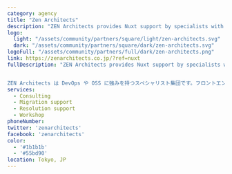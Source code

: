 ```yaml
---
category: agency
title: "Zen Architects"
description: "ZEN Architects provides Nuxt support by specialists with strengths in DevOps and OSS. Our team consists of top-notch experts in front-end technologies, with extensive experience developing with frameworks including Vue.js and Nuxt.js over years. We keep focusing on optimizing clients IT investment by providing the most efficient solution case by case."
logo:
  light: "/assets/community/partners/square/light/zen-architects.svg"
  dark: "/assets/community/partners/square/dark/zen-architects.svg"
logoFull: "/assets/community/partners/full/dark/zen-architects.png"
link: https://zenarchitects.co.jp/?ref=nuxt
fullDescription: "ZEN Architects provides Nuxt support by specialists with strengths in DevOps and OSS. Our team consists of top-notch experts in front-end technologies, with extensive experience developing with frameworks including Vue.js and Nuxt.js over years. We keep focusing on optimizing clients IT investment by providing the most efficient solution case by case.


ZEN Architects は DevOps や OSS に強みを持つスペシャリスト集団です。フロントエンド技術については、Vue.js や Nuxt.js などのフレームワークを使った開発経験が豊富で、チームには日本を代表するエキスパートも含まれています。ZEN Architects が提供する技術アドバイザリサービスでは、これまで数十社にのぼるエンタープライズ開発プロジェクトをサポートしてきました。私たちは日頃よりお客様のITへの投資を最適化することにフォーカスしており、ケースごとに最適な解決策を提供します。"
services:
  - Consulting
  - Migration support
  - Resolution support
  - Workshop
phoneNumber:
twitter: 'zenarchitects'
facebook: 'zenarchitects'
color:
  - '#1b1b1b'
  - '#55bd90'
location: Tokyo, JP
---
```

